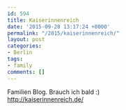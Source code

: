 ```yaml
---
id: 594
title: Kaiserinnenreich
date: '2015-09-28 13:17:24 +0000'
permalink: "/2015/kaiserinnenreich/"
layout: post
categories:
- Berlin
tags:
- family
comments: []
---
```

Familien Blog. Brauch ich bald :)  
<http://kaiserinnenreich.de/>
